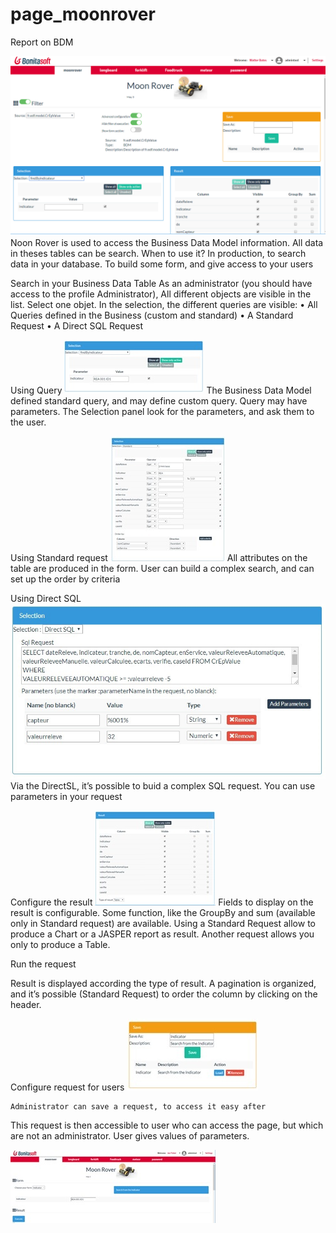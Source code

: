 # page_moonrover
Report on BDM

 <img src="screenshoot_moonrover.jpg"/> 
Noon Rover is used to access the Business Data Model information. All data in theses tables can be search.
When to use it? 
In production, to search data in your database.
To build some form, and give access to your users

Search in your Business Data Table
As an administrator (you should have access to the profile Administrator), All different objects are visible in the list. Select one objet.
In the selection, the different queries are visible:
•	All Queries defined in the Business (custom and standard)
•	A Standard Request
•	A Direct SQL Request

Using Query
<img src="screenshoot_query.jpg"/> 
 	The Business Data Model defined standard query, and may define custom query. Query may have parameters.  The Selection panel look for the parameters, and ask them to the user.


Using Standard request
<img src="screenshoot_standardRequest.jpg"/> 
 	All attributes on the table are produced in the form. 
User can build a complex search, and can set up the order by criteria



Using Direct SQL
<img src="screenshoot_directsql.jpg"/> 
Via the DirectSL, it’s possible to buid a complex SQL request. You can use parameters in your request


Configure the result
<img src="screenshoot_result.jpg"/> 
Fields to display on the result is configurable. Some function, like the GroupBy and sum (available only in Standard request) are available.
Using a Standard Request allow to produce a Chart or a JASPER report as result. Another request allows you only to produce a Table.
	 

Run the request

Result is displayed according the type of result. A pagination is organized, and it’s possible (Standard Request) to order the column by clicking on the header.

Configure request for users
<img src="screenshoot_configureForUser.jpg"/> 

 	Administrator can save a request, to access it easy after

This request is then accessible to user who can access the page, but which are not an administrator. User gives values of parameters.	 

<img src="screenshoot_UserAccess.jpg"/> 
 
